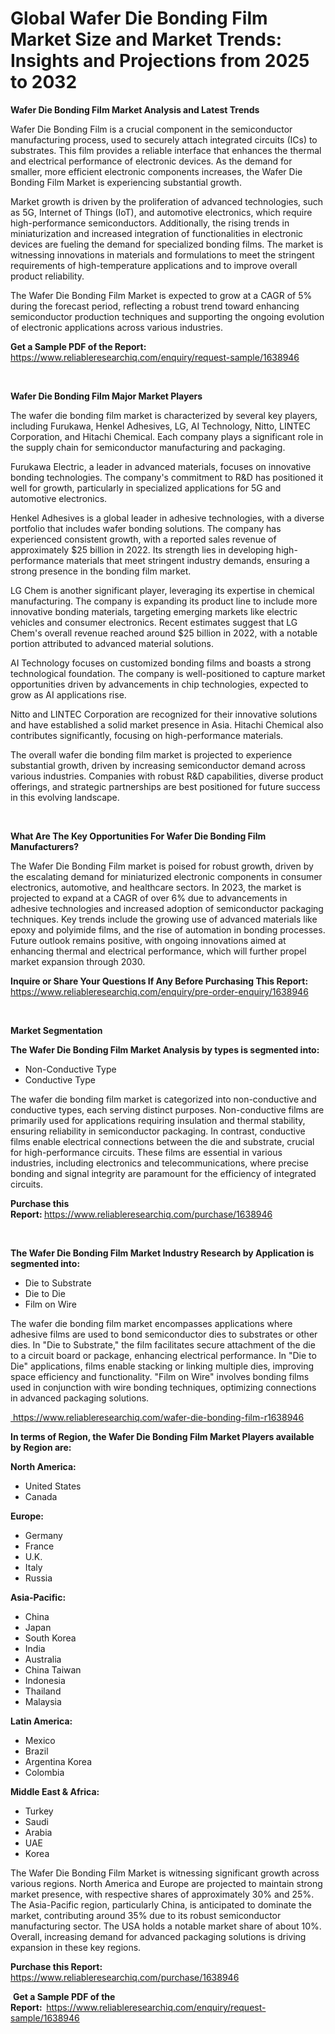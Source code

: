 <p><h1>Global Wafer Die Bonding Film Market Size and Market Trends: Insights and Projections from 2025 to 2032</h1></p><p><strong>Wafer Die Bonding Film Market Analysis and Latest Trends</strong></p>
<p><p>Wafer Die Bonding Film is a crucial component in the semiconductor manufacturing process, used to securely attach integrated circuits (ICs) to substrates. This film provides a reliable interface that enhances the thermal and electrical performance of electronic devices. As the demand for smaller, more efficient electronic components increases, the Wafer Die Bonding Film Market is experiencing substantial growth.</p><p>Market growth is driven by the proliferation of advanced technologies, such as 5G, Internet of Things (IoT), and automotive electronics, which require high-performance semiconductors. Additionally, the rising trends in miniaturization and increased integration of functionalities in electronic devices are fueling the demand for specialized bonding films. The market is witnessing innovations in materials and formulations to meet the stringent requirements of high-temperature applications and to improve overall product reliability. </p><p>The Wafer Die Bonding Film Market is expected to grow at a CAGR of 5% during the forecast period, reflecting a robust trend toward enhancing semiconductor production techniques and supporting the ongoing evolution of electronic applications across various industries.</p></p>
<p><strong>Get a Sample PDF of the Report:&nbsp;</strong> <a href="https://www.reliableresearchiq.com/enquiry/request-sample/1638946?utm_campaign=3013&utm_medium=2&utm_source=Github&utm_content=ia&utm_term=15042025&utm_id=wafer-die-bonding-film">https://www.reliableresearchiq.com/enquiry/request-sample/1638946</a></p>
<p>&nbsp;</p>
<p><strong>Wafer Die Bonding Film Major Market Players</strong></p>
<p><p>The wafer die bonding film market is characterized by several key players, including Furukawa, Henkel Adhesives, LG, AI Technology, Nitto, LINTEC Corporation, and Hitachi Chemical. Each company plays a significant role in the supply chain for semiconductor manufacturing and packaging.</p><p>Furukawa Electric, a leader in advanced materials, focuses on innovative bonding technologies. The company's commitment to R&D has positioned it well for growth, particularly in specialized applications for 5G and automotive electronics.</p><p>Henkel Adhesives is a global leader in adhesive technologies, with a diverse portfolio that includes wafer bonding solutions. The company has experienced consistent growth, with a reported sales revenue of approximately $25 billion in 2022. Its strength lies in developing high-performance materials that meet stringent industry demands, ensuring a strong presence in the bonding film market.</p><p>LG Chem is another significant player, leveraging its expertise in chemical manufacturing. The company is expanding its product line to include more innovative bonding materials, targeting emerging markets like electric vehicles and consumer electronics. Recent estimates suggest that LG Chem's overall revenue reached around $25 billion in 2022, with a notable portion attributed to advanced material solutions.</p><p>AI Technology focuses on customized bonding films and boasts a strong technological foundation. The company is well-positioned to capture market opportunities driven by advancements in chip technologies, expected to grow as AI applications rise.</p><p>Nitto and LINTEC Corporation are recognized for their innovative solutions and have established a solid market presence in Asia. Hitachi Chemical also contributes significantly, focusing on high-performance materials.</p><p>The overall wafer die bonding film market is projected to experience substantial growth, driven by increasing semiconductor demand across various industries. Companies with robust R&D capabilities, diverse product offerings, and strategic partnerships are best positioned for future success in this evolving landscape.</p></p>
<p>&nbsp;</p>
<p><strong>What Are The Key Opportunities For Wafer Die Bonding Film Manufacturers?</strong></p>
<p><p>The Wafer Die Bonding Film market is poised for robust growth, driven by the escalating demand for miniaturized electronic components in consumer electronics, automotive, and healthcare sectors. In 2023, the market is projected to expand at a CAGR of over 6% due to advancements in adhesive technologies and increased adoption of semiconductor packaging techniques. Key trends include the growing use of advanced materials like epoxy and polyimide films, and the rise of automation in bonding processes. Future outlook remains positive, with ongoing innovations aimed at enhancing thermal and electrical performance, which will further propel market expansion through 2030.</p></p>
<p><strong>Inquire or Share Your Questions If Any Before Purchasing This Report:</strong> <a href="https://www.reliableresearchiq.com/enquiry/pre-order-enquiry/1638946?utm_campaign=3013&utm_medium=2&utm_source=Github&utm_content=ia&utm_term=15042025&utm_id=wafer-die-bonding-film">https://www.reliableresearchiq.com/enquiry/pre-order-enquiry/1638946</a></p>
<p>&nbsp;</p>
<p><strong>Market Segmentation</strong></p>
<p><strong>The Wafer Die Bonding Film Market Analysis by types is segmented into:</strong></p>
<p><ul><li>Non-Conductive Type</li><li>Conductive Type</li></ul></p>
<p><p>The wafer die bonding film market is categorized into non-conductive and conductive types, each serving distinct purposes. Non-conductive films are primarily used for applications requiring insulation and thermal stability, ensuring reliability in semiconductor packaging. In contrast, conductive films enable electrical connections between the die and substrate, crucial for high-performance circuits. These films are essential in various industries, including electronics and telecommunications, where precise bonding and signal integrity are paramount for the efficiency of integrated circuits.</p></p>
<p><strong>Purchase this Report:&nbsp;</strong><a href="https://www.reliableresearchiq.com/purchase/1638946?utm_campaign=3013&utm_medium=2&utm_source=Github&utm_content=ia&utm_term=15042025&utm_id=wafer-die-bonding-film">https://www.reliableresearchiq.com/purchase/1638946</a></p>
<p>&nbsp;</p>
<p><strong>The Wafer Die Bonding Film Market Industry Research by Application is segmented into:</strong></p>
<p><ul><li>Die to Substrate</li><li>Die to Die</li><li>Film on Wire</li></ul></p>
<p><p>The wafer die bonding film market encompasses applications where adhesive films are used to bond semiconductor dies to substrates or other dies. In "Die to Substrate," the film facilitates secure attachment of the die to a circuit board or package, enhancing electrical performance. In "Die to Die" applications, films enable stacking or linking multiple dies, improving space efficiency and functionality. "Film on Wire" involves bonding films used in conjunction with wire bonding techniques, optimizing connections in advanced packaging solutions.</p></p>
<p><a href="https://www.reliableresearchiq.com/wafer-die-bonding-film-r1638946?utm_campaign=3013&utm_medium=2&utm_source=Github&utm_content=ia&utm_term=15042025&utm_id=wafer-die-bonding-film">&nbsp;https://www.reliableresearchiq.com/wafer-die-bonding-film-r1638946</a></p>
<p><strong>In terms of Region, the Wafer Die Bonding Film Market Players available by Region are:</strong></p>
<p>
    <p> <strong> North America: </strong>
        <ul>
            <li>United States</li>
            <li>Canada</li>
        </ul>
        </p> 
    <p> <strong> Europe: </strong>
        <ul>
            <li>Germany</li>
            <li>France</li>
            <li>U.K.</li>
            <li>Italy</li>
            <li>Russia</li>
        </ul>
        </p> 
    <p> <strong> Asia-Pacific: </strong>
        <ul>
            <li>China</li>
            <li>Japan</li>
            <li>South Korea</li>
            <li>India</li>
            <li>Australia</li>
            <li>China Taiwan</li>
            <li>Indonesia</li>
            <li>Thailand</li>
            <li>Malaysia</li>
        </ul>
        </p> 
    <p> <strong> Latin America: </strong>
        <ul>
            <li>Mexico</li>
            <li>Brazil</li>
            <li>Argentina Korea</li>
            <li>Colombia</li>
        </ul>
        </p> 
    <p> <strong> Middle East & Africa: </strong>
        <ul>
            <li>Turkey</li>
            <li>Saudi</li>
            <li>Arabia</li>
            <li>UAE</li>
            <li>Korea</li>
        </ul>
    </p>
    </p>
<p><p>The Wafer Die Bonding Film Market is witnessing significant growth across various regions. North America and Europe are projected to maintain strong market presence, with respective shares of approximately 30% and 25%. The Asia-Pacific region, particularly China, is anticipated to dominate the market, contributing around 35% due to its robust semiconductor manufacturing sector. The USA holds a notable market share of about 10%. Overall, increasing demand for advanced packaging solutions is driving expansion in these key regions.</p></p>
<p><strong>Purchase this Report: </strong><a href="https://www.reliableresearchiq.com/purchase/1638946?utm_campaign=3013&utm_medium=2&utm_source=Github&utm_content=ia&utm_term=15042025&utm_id=wafer-die-bonding-film">https://www.reliableresearchiq.com/purchase/1638946</a></p>
<p>&nbsp;<strong>Get a Sample PDF of the Report:&nbsp;&nbsp;</strong><a href="https://www.reliableresearchiq.com/enquiry/request-sample/1638946?utm_campaign=3013&utm_medium=2&utm_source=Github&utm_content=ia&utm_term=15042025&utm_id=wafer-die-bonding-film">https://www.reliableresearchiq.com/enquiry/request-sample/1638946</a></p>
<p><strong></strong></p>
<p><p></p><p></p><p></p></p>